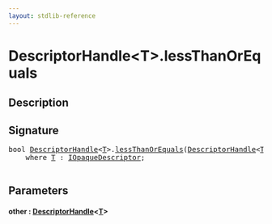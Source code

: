 ```yaml
---
layout: stdlib-reference
---
```


# DescriptorHandle\<T\>\.lessThanOrEquals

## Description





## Signature 

<pre>
<span class="code_keyword">bool</span> <a href="../types/descriptorhandle-0a/index.html" class="code_type">DescriptorHandle</a>&lt;<a href="../types/descriptorhandle-0a/index.html#typeparam-T" class="code_type">T</a>&gt;.<a href="lessthanorequals-48a.html">lessThanOrEquals</a>(<a href="../types/descriptorhandle-0a/index.html" class="code_type">DescriptorHandle</a>&lt;<a href="../types/descriptorhandle-0a/index.html#typeparam-T" class="code_type">T</a>&gt; <a href="lessthanorequals-48a.html#decl-other" class="code_param">other</a>)
    <span class='code_keyword'>where</span> <a href="../types/descriptorhandle-0a/index.html#typeparam-T" class="code_type">T</a> : <a href="../interfaces/iopaquedescriptor-017/index.html" class="code_type">IOpaqueDescriptor</a>;

</pre>

## Parameters

####  <a id="decl-other"></a>other  : [DescriptorHandle](../types/descriptorhandle-0a/index.html)\<[T](../types/descriptorhandle-0a/index.html#typeparam-T)\>

